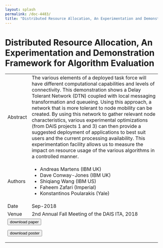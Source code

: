 ```yaml
---
layout: splash
permalink: /doc-4483/
title: "Distributed Resource Allocation, An Experimentation and Demonstration Framework for Algorithm Evaluation"
---
```


# Distributed Resource Allocation, An Experimentation and Demonstration Framework for Algorithm Evaluation

<table>
    <tbody>
    <tr>
        <td>Abstract</td>
        <td>The various elements of a deployed task force will have different computational capabilities and levels of connectivity. This demonstration shows a Delay Tolerant Network (DTN) coupled with local messaging transformation and queueing. Using this approach, a network that is more tolerant to node mobility can be created. By using this network to gather relevant node characteristics, various experimental optimizations (from DAIS projects 1 and 3) can then provide a suggested deployment of applications to best suit users and the current processing availability. This experimentation facility allows us to measure the impact on resource usage of the various algorithms in a controlled manner.</td>
    </tr>
    <tr>
        <td>Authors</td>
        <td>
            <ul>
                <li>Andreas Martens (IBM UK)</li>
                <li>Dave Conway-Jones (IBM UK)</li>
                <li>Shiqiang Wang (IBM US)</li>
                <li>Faheem Zafari (Imperial)</li>
                <li>Konstantinos Poularakis (Yale)</li>
            </ul>
        </td>
    </tr>
    <tr>
        <td>Date</td>
        <td>Sep-2018</td>
    </tr>
    <tr>
        <td>Venue</td>
        <td>2nd Annual Fall Meeting of the DAIS ITA, 2018</td>
    </tr>
        <tr>
            <td colspan="2">
                <form method="get" action="https://dais-ita.org/sites/default/files/2567_paper.pdf">
                    <button type="submit">download paper</button>
                </form>
                <form method="get" action="https://dais-ita.org/sites/default/files/2567_poster.pdf">
                    <button type="submit">download poster</button>
                </form>
            </td>
        </tr>
    </tbody>
</table>
